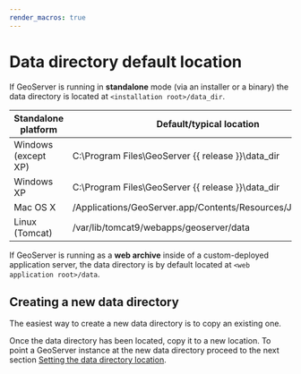 ```yaml
---
render_macros: true
---
```


# Data directory default location

If GeoServer is running in **standalone** mode (via an installer or a binary) the data directory is located at `<installation root>/data_dir`.

| Standalone platform | Default/typical location                                     |
|---------------------|--------------------------------------------------------------|
| Windows (except XP) | C:\\Program Files\\GeoServer {{ release }}\\data_dir         |
| Windows XP          | C:\\Program Files\\GeoServer {{ release }}\\data_dir         |
| Mac OS X            | /Applications/GeoServer.app/Contents/Resources/Java/data_dir |
| Linux (Tomcat)      | /var/lib/tomcat9/webapps/geoserver/data                      |

If GeoServer is running as a **web archive** inside of a custom-deployed application server, the data directory is by default located at `<web application root>/data`.

## Creating a new data directory

The easiest way to create a new data directory is to copy an existing one.

Once the data directory has been located, copy it to a new location. To point a GeoServer instance at the new data directory proceed to the next section [Setting the data directory location](setting.md).
